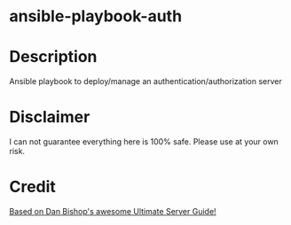 ansible-playbook-auth
=====================

# Description

Ansible playbook to deploy/manage an authentication/authorization server

# Disclaimer 

I can not guarantee everything here is 100% safe. Please use at your own risk.

# Credit

[Based on Dan Bishop's awesome Ultimate Server Guide!](http://www.danbishop.org/2012/06/02/ubuntu-12-04-ultimate-server-guide/)

